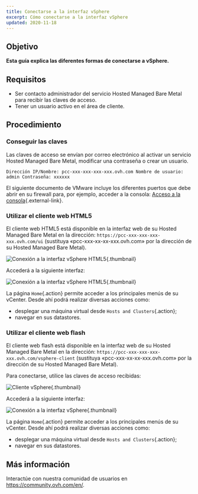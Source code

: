 ```yaml
---
title: Conectarse a la interfaz vSphere
excerpt: Cómo conectarse a la interfaz vSphere
updated: 2020-11-18
---
```


## Objetivo

**Esta guía explica las diferentes formas de conectarse a vSphere.**

## Requisitos

- Ser contacto administrador del servicio Hosted Managed Bare Metal para recibir las claves de acceso.
- Tener un usuario activo en el área de cliente.

## Procedimiento

### Conseguir las claves

Las claves de acceso se envían por correo electrónico al activar un servicio Hosted Managed Bare Metal, modificar una contraseña o crear un usuario.

```
Dirección IP/Nombre: pcc-xxx-xxx-xxx-xxx.ovh.com Nombre de usuario: admin Contraseña: xxxxxx
```

El siguiente documento de VMware incluye los diferentes puertos que debe abrir en su firewall para, por ejemplo, acceder a la consola: [Acceso a la consola](https://kb.vmware.com/kb/1012382){.external-link}.

### Utilizar el cliente web HTML5

El cliente web HTML5 está disponible en la interfaz web de su Hosted Managed Bare Metal en la dirección: `https://pcc-xxx-xxx-xxx-xxx.ovh.com/ui` (sustituya «pcc-xxx-xx-xx-xxx.ovh.com» por la dirección de su Hosted Managed Bare Metal).

![Conexión a la interfaz vSphere HTML5](images/connection_interface_w_html5.png){.thumbnail}

Accederá a la siguiente interfaz:

![Conexión a la interfaz vSphere HTML5](images/vsphere-client-html5.png){.thumbnail}

La página `Home`{.action} permite acceder a los principales menús de su vCenter. Desde ahí podrá realizar diversas acciones como:

- desplegar una máquina virtual desde `Hosts and Clusters`{.action};
- navegar en sus datastores.

### Utilizar el cliente web flash

El cliente web flash está disponible en la interfaz web de su Hosted Managed Bare Metal en la dirección: `https://pcc-xxx-xxx-xxx-xxx.ovh.com/vsphere-client` (sustituya «pcc-xxx-xx-xx-xxx.ovh.com» por la dirección de su Hosted Managed Bare Metal).

Para conectarse, utilice las claves de acceso recibidas:

![Cliente vSphere](images/vsphere-client.png){.thumbnail}

Accederá a la siguiente interfaz:

![Conexión a la interfaz vSphere](images/connection_interface_w.png){.thumbnail}

La página `Home`{.action} permite acceder a los principales menús de su vCenter. Desde ahí podrá realizar diversas acciones como:

- desplegar una máquina virtual desde `Hosts and Clusters`{.action};
- navegar en sus datastores.

## Más información

Interactúe con nuestra comunidad de usuarios en <https://community.ovh.com/en/>.
